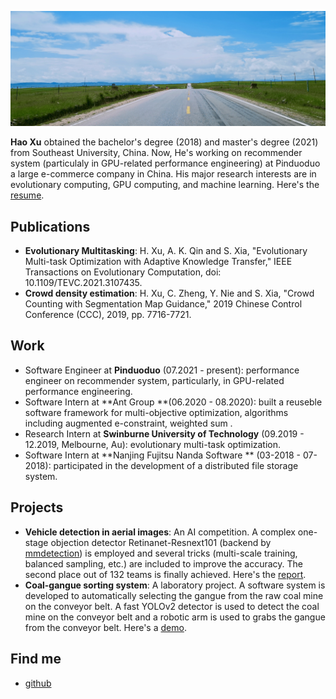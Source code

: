 

![](images/bkgs/bkg-grass.jpeg)



**Hao Xu** obtained the bachelor's degree (2018) and master's degree (2021) from Southeast University, China. Now, He's working on recommender system (particulaly in GPU-related performance engineering) at Pinduoduo a large e-commerce company in China. His major research interests are in evolutionary computing, GPU computing, and machine learning. Here's the [resume](other/files/resume_haoxu.pdf).

## Publications

- **Evolutionary Multitasking**: H. Xu, A. K. Qin and S. Xia, "Evolutionary Multi-task Optimization with Adaptive Knowledge Transfer," IEEE Transactions on Evolutionary Computation, doi: 10.1109/TEVC.2021.3107435.
- **Crowd density estimation**: H. Xu, C. Zheng, Y. Nie and S. Xia, "Crowd Counting with Segmentation Map Guidance," 2019 Chinese Control Conference (CCC), 2019, pp. 7716-7721.

## Work

- Software Engineer at **Pinduoduo** (07.2021 - present): performance engineer on recommender system, particularly, in GPU-related performance engineering.
- Software Intern at **Ant Group **(06.2020 - 08.2020): built a reuseble software framework for multi-objective optimization, algorithms including augmented e-constraint, weighted sum .  
- Research Intern at **Swinburne University of Technology** (09.2019 - 12.2019, Melbourne, Au): evolutionary multi-task optimization.
- Software Intern at **Nanjing Fujitsu Nanda Software ** (03-2018 - 07-2018): participated in the development of a distributed file storage system.

## Projects

- **Vehicle detection in aerial  images**:  An AI competition.  A complex one-stage objection detector Retinanet-Resnext101 (backend by [mmdetection](https://github.com/open-mmlab/mmdetection)) is employed and several tricks (multi-scale training, balanced sampling, etc.) are included to improve the accuracy.  The second place out of 132 teams is finally achieved. Here's the [report](other/files/aerial-vehicle-detection.pdf).
- **Coal-gangue sorting system**: A laboratory project. A software system is developed to automatically selecting the gangue from the raw coal mine on the conveyor belt. A fast YOLOv2 detector is used to detect the coal mine on the conveyor belt and a robotic arm is used to grabs the gangue from the conveyor belt. Here's a [demo](images/portfolio/coal-gan/demo.gif).

## Find me
- [github](https://github.com/haoxuhao)
